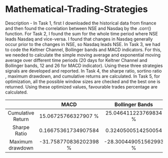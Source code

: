 # Mathematical-Trading-Strategies
Description - 
In Task 1, first I downloaded the historical data from finance and then found the correlation between NSE and Nasdaq by the .corr() function. For Task 2, I found the sum for the whole time period where NSE leads Nasdaq and vice-versa. I found that changes in Nasdaq generally occur prior to the changes in NSE, so Nasdaq leads NSE. In Task 3, we had to code the Keltner Channel, Bollinger bands and MACD indicators. For this, we needed to calculate the simple moving average and exponential moving average over different time periods (20 days for Keltner Channel and Bollinger bands, 12 and 26 for MACD indicator). Using these three strategies signals are developed and reported. In Task 4, the sharpe ratio, sortino ratio , maximum drawdown, and cumulative returns are calculated. In Task 5, for optimization, all the possible window sizes are checked and the best one is returned. Using these optimized values, favourable trades percentage are calculated.




||MACD|Bollinger Bands|Keltner Channels|
|:-:|:---:|:--------------:|:-----------------:|
|Cumulative Return|15.06725766327907 %|25.046411223769834 %|11.489076030873765 %|
|Sharpe Ratio|0.16675361734907584|0.3240500514250054|0.5456285477502468|
|Maximum drawdown|-31.758770836202398 %|-28.300449051562993 %|-14.252696626295021 %|




